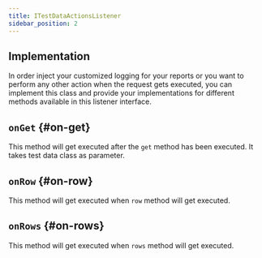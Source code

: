 ```yaml
---
title: ITestDataActionsListener
sidebar_position: 2
---
```


## Implementation

In order inject your customized logging for your reports or you want to perform any other action when the request gets executed, you can implement this class and provide your implementations for different methods available in this listener interface.

## `onGet` {#on-get}

This method will get executed after the `get` method has been executed. It takes test data class as parameter.

## `onRow` {#on-row}

This method will get executed when `row` method will get executed.

## `onRows` {#on-rows}

This method will get executed when `rows` method will get executed.
